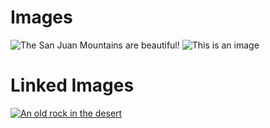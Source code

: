 # Images
![The San Juan Mountains are beautiful!](/assets/images/san-juan-mountains.jpg "San Juan Mountains")
![This is an image](https://image.baidu.com/search/albumsdetail?tn=albumsdetail&word=%E6%B8%90%E5%8F%98%E9%A3%8E%E6%A0%BC%E6%8F%92%E7%94%BB&fr=albumslist&album_tab=%E8%AE%BE%E8%AE%A1%E7%B4%A0%E6%9D%90&album_id=409&rn=30)

# Linked Images
[![An old rock in the desert](/assets/images/shiprock.jpg "Shiprock, New Mexico by Beau Rogers")](https://www.flickr.com/photos/beaurogers/31833779864/in/photolist-Qv3rFw-34mt9F-a9Cmfy-5Ha3Zi-9msKdv-o3hgjr-hWpUte-4WMsJ1-KUQ8N-deshUb-vssBD-6CQci6-8AFCiD-zsJWT-nNfsgB-dPDwZJ-bn9JGn-5HtSXY-6CUhAL-a4UTXB-ugPum-KUPSo-fBLNm-6CUmpy-4WMsc9-8a7D3T-83KJev-6CQ2bK-nNusHJ-a78rQH-nw3NvT-7aq2qf-8wwBso-3nNceh-ugSKP-4mh4kh-bbeeqH-a7biME-q3PtTf-brFpgb-cg38zw-bXMZc-nJPELD-f58Lmo-bXMYG-bz8AAi-bxNtNT-bXMYi-bXMY6-bXMYv)